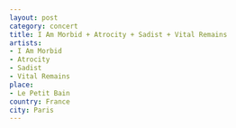 ```yaml
---
layout: post
category: concert
title: I Am Morbid + Atrocity + Sadist + Vital Remains
artists: 
- I Am Morbid
- Atrocity
- Sadist
- Vital Remains
place: 
- Le Petit Bain
country: France
city: Paris
---
```


